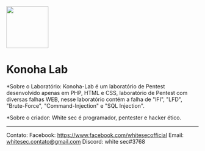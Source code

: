 <img src="https://github.com/whitesec/Konoha-Lab/blob/master/Konoha-Lab/img/banner.png" height="110" />
<h1>Konoha Lab</h1>

*Sobre o Laboratório:
Konoha-Lab é um laboratório de Pentest desenvolvido apenas em PHP, HTML e CSS, laboratório de Pentest com diversas falhas WEB, nesse laboratório contém a falha de "lFI", "LFD", "Brute-Force", "Command-Injection" e "SQL Injection".

*Sobre o criador:
White sec é programador, pentester e hacker ético.
__________________________________________________________________________________________________________________________________________
Contato: 
Facebook: https://www.facebook.com/whitesecofficial
Email: whitesec.contato@gmail.com
Discord: white sec#3768
